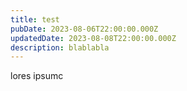 ```yaml
---
title: test
pubDate: 2023-08-06T22:00:00.000Z
updatedDate: 2023-08-08T22:00:00.000Z
description: blablabla
---
```


lores ipsumc
